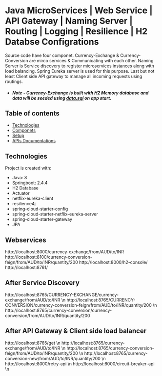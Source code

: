 # Java MicroServices | Web Service | API Gateway | Naming Server | Routing | Logging | Resilience | H2 Databse Configrations
Source code have four componet. Currency-Exchange & Currency-Conversion are mirco services & Communicating with each other. Naming Server is Service discovery to register microservices instances along with load balancing. Spring Eureka server is used for this purpose. Last but not least Client side API gateway to manage all incoming requests using routings.

* ##### Note - Currency-Exchange is built with H2 Memory database and data will be seeded using [data.sql](https://github.com/kansujiya/JavaMicroservices/blob/master/currency-exchange-service/src/main/resources/data.sql) on app start.

## Table of contents
* [Technologies](#technologies)
* [Componets](#componets)
* [Setup](#setup)
* [APIs Documentations](#apis)

## Technologies

Project is created with:
* Java: 8
* Springboot: 2.4.4
* H2 Database
* Actuator
* netflix-eureka-client
* resilience4j
* spring-cloud-starter-config
* spring-cloud-starter-netflix-eureka-server
* spring-cloud-starter-gateway
* JPA

## Webservices
http://localhost:8000/currency-exchange/from/AUD/to/INR
http://localhost:8100/currency-conversion-feign/from/AUD/to/INR/quantity/200
http://localhost:8000/h2-console/
http://localhost:8761/

## After Service Discovery
http://localhost:8765/CURRENCY-EXCHANGE/currency-exchange/from/AUD/to/INR \n
http://localhost:8765/CURRENCY-CONVERSION/currency-conversion-feign/from/AUD/to/INR/quantity/200 \n
http://localhost:8765/currency-conversion/currency-conversion/from/AUD/to/INR/quantity/200

## After API Gateway & Client side load balancer
http://localhost:8765/get \n
http://localhost:8765/currency-exchange/from/AUD/to/INR \n
http://localhost:8765/currency-conversion-feign/from/AUD/to/INR/quantity/200 \n
http://localhost:8765/currency-conversion-new/from/AUD/to/INR/quantity/200 \n
http://localhost:8000/retry-api \n
http://localhost:8000/circuit-breaker-api \n
